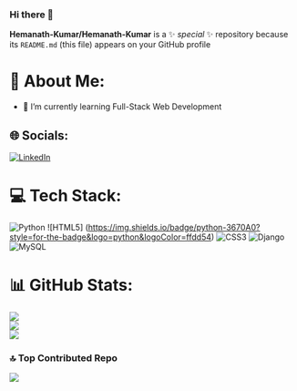 ### Hi there 👋


**Hemanath-Kumar/Hemanath-Kumar** is a ✨ _special_ ✨ repository because its `README.md` (this file) appears on your GitHub profile
# 💫 About Me:
- 🌱 I’m currently learning  Full-Stack Web Development


## 🌐 Socials:
[![LinkedIn](https://img.shields.io/badge/LinkedIn-%230077B5.svg?logo=linkedin&logoColor=white)](https://www.linkedin.com/in/hemanath-kumar-r-4a99711b8/)

# 💻 Tech Stack:
![Python](https://img.shields.io/badge/python-3670A0?style=for-the-badge&logo=python&logoColor=ffdd54) ![HTML5] (https://img.shields.io/badge/python-3670A0?style=for-the-badge&logo=python&logoColor=ffdd54) ![CSS3](https://img.shields.io/badge/css3-%231572B6.svg?style=for-the-badge&logo=css3&logoColor=white) ![Django](https://img.shields.io/badge/django-%23092E20.svg?style=for-the-badge&logo=django&logoColor=white) ![MySQL](https://img.shields.io/badge/mysql-%2300f.svg?style=for-the-badge&logo=mysql&logoColor=white)
# 📊 GitHub Stats:
![](https://github-readme-stats.vercel.app/api?username=Hemanath-Kumar&theme=dark&hide_border=false&include_all_commits=true&count_private=false)<br/>
![](https://github-readme-streak-stats.herokuapp.com/?user=Hemanath-Kumar&theme=dark&hide_border=false)<br/>
![](https://github-readme-stats.vercel.app/api/top-langs/?username=Hemanath-Kumar&theme=dark&hide_border=false&include_all_commits=true&count_private=false&layout=compact)

### 🔝 Top Contributed Repo
![](https://github-contributor-stats.vercel.app/api?username=Hemanath-Kumar&limit=5&theme=dark&combine_all_yearly_contributions=true)

<!-- Proudly created with GPRM ( https://gprm.itsvg.in ) -->
